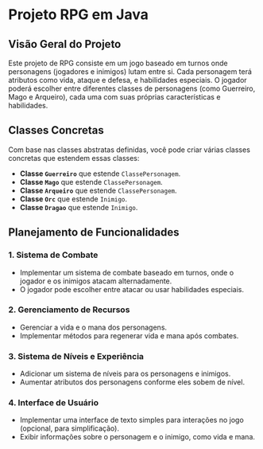 # Projeto RPG em Java

## Visão Geral do Projeto

Este projeto de RPG consiste em um jogo baseado em turnos onde personagens (jogadores e inimigos) lutam entre si. Cada personagem terá atributos como vida, ataque e defesa, e habilidades especiais. O jogador poderá escolher entre diferentes classes de personagens (como Guerreiro, Mago e Arqueiro), cada uma com suas próprias características e habilidades.

## Classes Concretas

Com base nas classes abstratas definidas, você pode criar várias classes concretas que estendem essas classes:

- **Classe `Guerreiro`** que estende `ClassePersonagem`.
- **Classe `Mago`** que estende `ClassePersonagem`.
- **Classe `Arqueiro`** que estende `ClassePersonagem`.
- **Classe `Orc`** que estende `Inimigo`.
- **Classe `Dragao`** que estende `Inimigo`.

## Planejamento de Funcionalidades

### 1. Sistema de Combate

- Implementar um sistema de combate baseado em turnos, onde o jogador e os inimigos atacam alternadamente.
- O jogador pode escolher entre atacar ou usar habilidades especiais.

### 2. Gerenciamento de Recursos

- Gerenciar a vida e o mana dos personagens.
- Implementar métodos para regenerar vida e mana após combates.

### 3. Sistema de Níveis e Experiência

- Adicionar um sistema de níveis para os personagens e inimigos.
- Aumentar atributos dos personagens conforme eles sobem de nível.

### 4. Interface de Usuário

- Implementar uma interface de texto simples para interações no jogo (opcional, para simplificação).
- Exibir informações sobre o personagem e o inimigo, como vida e mana.
